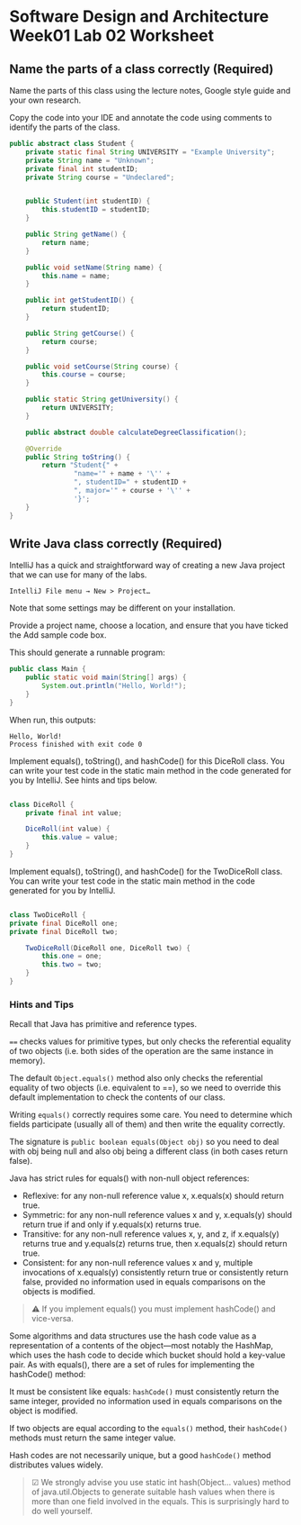 ﻿# Software Design and Architecture Week01 Lab 02 Worksheet

## Name the parts of a class correctly (Required)

Name the parts of this class using the lecture notes, Google style guide and your own research.

Copy the code into your IDE and annotate the code using comments to identify the parts of the class.

```java
public abstract class Student {
    private static final String UNIVERSITY = "Example University";
    private String name = "Unknown";
    private final int studentID;
    private String course = "Undeclared";


    public Student(int studentID) {
        this.studentID = studentID;
    }

    public String getName() {
        return name;
    }

    public void setName(String name) {
        this.name = name;
    }

    public int getStudentID() {
        return studentID;
    }

    public String getCourse() {
        return course;
    }

    public void setCourse(String course) {
        this.course = course;
    }

    public static String getUniversity() {
        return UNIVERSITY;
    }

    public abstract double calculateDegreeClassification();

    @Override
    public String toString() {
        return "Student{" +
                "name='" + name + '\'' +
                ", studentID=" + studentID +
                ", major='" + course + '\'' +
                '}';
    }
}

```
## Write Java class correctly (Required)

IntelliJ has a quick and straightforward way of creating a new Java project that we can use for many of the labs.

`IntelliJ File menu → New > Project…`

Note that some settings may be different on your installation.

Provide a project name, choose a location, and ensure that you have ticked the Add sample code box.

This should generate a runnable program:

```java
public class Main {
    public static void main(String[] args) {
        System.out.println("Hello, World!");
    }
}
```

When run, this outputs:

```
Hello, World!
Process finished with exit code 0
```

Implement equals(), toString(), and hashCode() for this DiceRoll class.
You can write your test code in the static main method in the code generated for you by IntelliJ. See hints and tips below.
```java

class DiceRoll {
    private final int value;

    DiceRoll(int value) {
        this.value = value;
    }
}
```

Implement equals(), toString(), and hashCode() for the TwoDiceRoll class.
You can write your test code in the static main method in the code generated for you by IntelliJ.

```java

class TwoDiceRoll {
private final DiceRoll one;
private final DiceRoll two;

    TwoDiceRoll(DiceRoll one, DiceRoll two) {
        this.one = one;
        this.two = two;
    }
}
```
### Hints and Tips

Recall that Java has primitive and reference types.

`==` checks values for primitive types, but only checks the referential equality of two objects (i.e. both sides of the operation are the same instance in memory).

The default `Object.equals()` method also only checks the referential equality of two objects (i.e. equivalent to ==), so we need to override this default implementation to check the contents of our class.

Writing `equals()` correctly requires some care. You need to determine which fields participate (usually all of them) and then write the equality correctly.

The signature is `public boolean equals(Object obj)` so you need to deal with obj being null and also obj being a different class (in both cases return false).

Java has strict rules for equals() with non-null object references:

- Reflexive: for any non-null reference value x, x.equals(x) should return true.
- Symmetric: for any non-null reference values x and y, x.equals(y) should return true if and only if y.equals(x) returns true.
- Transitive: for any non-null reference values x, y, and z, if x.equals(y) returns true and y.equals(z) returns true, then x.equals(z) should return true.
- Consistent: for any non-null reference values x and y, multiple invocations of x.equals(y) consistently return true or consistently return false, provided no information used in equals comparisons on the objects is modified.

> ⚠ If you implement equals() you must implement hashCode() and vice-versa.

Some algorithms and data structures use the hash code value as a representation of a contents of the object—most notably the HashMap, which uses the hash code to decide which bucket should hold a key-value pair. As with equals(), there are a set of rules for implementing the hashCode() method:

It must be consistent like equals: `hashCode()` must consistently return the same integer, provided no information used in equals comparisons on the object is modified.

If two objects are equal according to the `equals()` method, their `hashCode()` methods must return the same integer value.

Hash codes are not necessarily unique, but a good `hashCode()` method distributes values widely.

> ☑ We strongly advise you use static int hash(Object... values) method of java.util.Objects to generate suitable hash values when there is more than one field involved in the equals. This is surprisingly hard to do well yourself.
